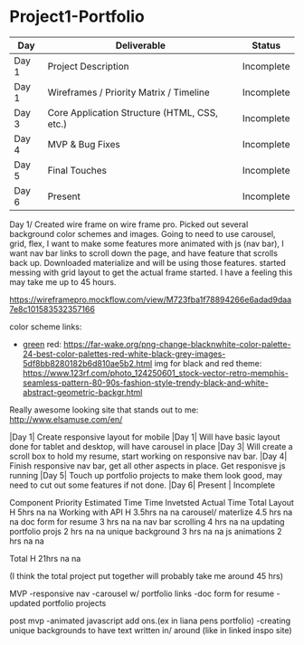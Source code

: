 # Project1-Portfolio


|  Day | Deliverable | Status
|---|---| ---|
|Day 1| Project Description | Incomplete
|Day 1| Wireframes / Priority Matrix / Timeline | Incomplete
|Day 3| Core Application Structure (HTML, CSS, etc.) | Incomplete
|Day 4| MVP & Bug Fixes | Incomplete
|Day 5| Final Touches | Incomplete
|Day 6| Present | Incomplete

Day 1/ Created wire frame on wire frame pro. Picked out several background color schemes and images. Going to need to use carousel, grid, flex, I want to make some features more animated with js (nav bar), I want nav bar links to scroll down the page, and have feature that scrolls back up. Downloaded materialize and will be using those features. started messing with grid layout to get the actual frame started. I have a feeling this may take me up to 45 hours. 

https://wireframepro.mockflow.com/view/M723fba1f78894266e6adad9daa7e8c101583532357166

 color scheme links: 
  - [green](https://colorideas.net/olive-green-gray-crimson-635536-color-palette/)
  red: https://far-wake.org/png-change-blacknwhite-color-palette-24-best-color-palettes-red-white-black-grey-images-5df8bb8280182b6d810ae5b2.html
  img for black and red theme: https://www.123rf.com/photo_124250601_stock-vector-retro-memphis-seamless-pattern-80-90s-fashion-style-trendy-black-and-white-abstract-geometric-backgr.html
  
  Really awesome looking site that stands out to me: http://www.elsamuse.com/en/


|Day 1| Create responsive layout for mobile
|Day 1| Will have basic layout done for tablet and desktop, will have carousel in place
|Day 3| Will create a scroll box to hold my resume, start working on responsive nav bar.
|Day 4| Finish responsive nav bar, get all other aspects in place. Get responisve js running
|Day 5| Touch up portfolio projects to make them look good, may need to cut out some features if not done. 
|Day 6| Present | Incomplete

Component	Priority	Estimated Time	Time Invetsted	Actual Time
Total Layout	  H	     5hrs	            na	          na
Working with API	H	     3.5hrs	         na	          na
carousel/ materlize      4.5 hrs         na           na
doc form for resume       3 hrs          na           na
nav bar scrolling         4 hrs          na           na
updating portfolio projs   2 hrs         na           na 
unique background          3 hrs         na           na
js animations              2 hrs         na           na

Total	H	21hrs	na na

(I think the total project put together will probably take me around 45 hrs)

MVP
-responsive nav 
-carousel w/ portfolio links
-doc form for resume
-updated portfolio projects

post mvp 
-animated javascript add ons.(ex in liana pens portfolio)
-creating unique backgrounds to have text written in/ around (like in linked inspo site)
